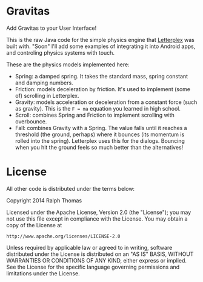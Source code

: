 Gravitas
========

Add Gravitas to your User Interface!

This is the raw Java code for the simple physics engine that <a href="https://play.google.com/store/apps/details?id=com.infinite_imagination.letterplex">Letterplex</a> was built with. "Soon" I'll add some examples of integrating it into Android apps, and controling physics systems with touch.

These are the physics models implemented here:

*  Spring: a damped spring. It takes the standard mass, spring constant and damping numbers.
*  Friction: models deceleration by friction. It's used to implement (some of) scrolling in Letterplex.
*  Gravity: models acceleration or deceleration from a constant force (such as gravity). This is the `F = ma` equation you learned in high school.
*  Scroll: combines Spring and Friction to implement scrolling with overbounce.
*  Fall: combines Gravity with a Spring. The value falls until it reaches a threshold (the ground, perhaps) where it bounces (its momentum is rolled into the spring). Letterplex uses this for the dialogs. Bouncing when you hit the ground feels so much better than the alternatives!

License
=======

All other code is distributed under the terms below:

Copyright 2014 Ralph Thomas

Licensed under the Apache License, Version 2.0 (the "License");
you may not use this file except in compliance with the License.
You may obtain a copy of the License at

    http://www.apache.org/licenses/LICENSE-2.0

Unless required by applicable law or agreed to in writing, software
distributed under the License is distributed on an "AS IS" BASIS,
WITHOUT WARRANTIES OR CONDITIONS OF ANY KIND, either express or implied.
See the License for the specific language governing permissions and
limitations under the License.


